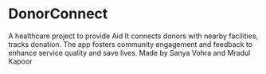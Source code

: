 # DonorConnect
A healthcare project to provide Aid
 It connects donors with nearby facilities, tracks donation. The app fosters community engagement and feedback to enhance service quality and save lives.
 Made by Sanya Vohra and Mradul Kapoor
